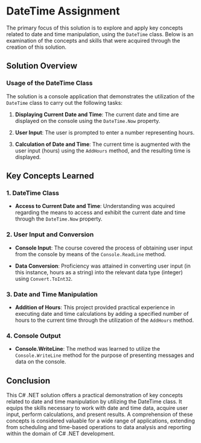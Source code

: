 # DateTime Assignment
The primary focus of this solution is to explore and apply key concepts related to date and time manipulation, using the `DateTime` class. Below is an examination of the concepts and skills that were acquired through the creation of this solution.

## Solution Overview
### Usage of the DateTime Class
The solution is a console application that demonstrates the utilization of the `DateTime` class to carry out the following tasks:

1. **Displaying Current Date and Time**: The current date and time are displayed on the console using the `DateTime.Now` property.

1. **User Input**: The user is prompted to enter a number representing hours.

1. **Calculation of Date and Time**: The current time is augmented with the user input (hours) using the `AddHours` method, and the resulting time is displayed.

## Key Concepts Learned
### 1. DateTime Class
- **Access to Current Date and Time**: Understanding was acquired regarding the means to access and exhibit the current date and time through the `DateTime.Now` property.
### 2. User Input and Conversion
- **Console Input**: The course covered the process of obtaining user input from the console by means of the `Console.ReadLine` method.

- **Data Conversion**: Proficiency was attained in converting user input (in this instance, hours as a string) into the relevant data type (integer) using `Convert.ToInt32`.

### 3. Date and Time Manipulation
- **Addition of Hours**: This project provided practical experience in executing date and time calculations by adding a specified number of hours to the current time through the utilization of the `AddHours` method.
### 4. Console Output
- **Console.WriteLine**: The method was learned to utilize the `Console.WriteLine` method for the purpose of presenting messages and data on the console.

## Conclusion
This C# .NET solution offers a practical demonstration of key concepts related to date and time manipulation by utilizing the DateTime class. It equips the skills necessary to work with date and time data, acquire user input, perform calculations, and present results. A comprehension of these concepts is considered valuable for a wide range of applications, extending from scheduling and time-based operations to data analysis and reporting within the domain of C# .NET development.